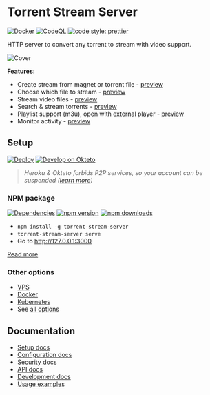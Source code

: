 # Torrent Stream Server

[![Docker](https://github.com/KiraLT/torrent-stream-server/workflows/Docker/badge.svg?branch=master)](https://github.com/users/KiraLT/packages/container/package/torrent-stream-server)
[![CodeQL](https://github.com/KiraLT/torrent-stream-server/workflows/CodeQL/badge.svg?branch=master)](https://github.com/KiraLT/torrent-stream-server/actions?query=workflow%3ACodeQL)
[![code style: prettier](https://img.shields.io/badge/code_style-prettier-ff69b4.svg)](https://github.com/prettier/prettier)

HTTP server to convert any torrent to stream with video support.

![Cover](https://github.com/KiraLT/torrent-stream-server/wiki/images/play-white.png)

**Features:**

* Create stream from magnet or torrent file - [preview](https://github.com/KiraLT/torrent-stream-server/wiki/images/home.png)
* Choose which file to stream - [preview](https://github.com/KiraLT/torrent-stream-server/wiki/images/files.png)
* Stream video files - [preview](https://github.com/KiraLT/torrent-stream-server/wiki/images/play.png)
* Search & stream torrents - [preview](https://github.com/KiraLT/torrent-stream-server/wiki/images/browse.png)
* Playlist support (m3u), open with external player - [preview](https://github.com/KiraLT/torrent-stream-server/wiki/images/playlist.png)
* Monitor activity - [preview](https://github.com/KiraLT/torrent-stream-server/wiki/images/dashboard.png)

## Setup

[![Deploy](https://www.herokucdn.com/deploy/button.svg)](https://heroku.com/deploy?template=https://github.com/imasimali/torrent-stream-server)
[![Develop on Okteto](https://okteto.com/develop-okteto.svg)](https://cloud.okteto.com/deploy?repository=https://github.com/imasimali/torrent-stream-server&branch=master)

> _Heroku & Okteto forbids P2P services, so your account can be suspended ([learn more](https://github.com/KiraLT/torrent-stream-server/issues/32))_

### NPM package

[![Dependencies](https://david-dm.org/KiraLT/torrent-stream-server.svg)](https://david-dm.org/KiraLT/torrent-stream-server)
[![npm version](https://badge.fury.io/js/torrent-stream-server.svg)](https://www.npmjs.com/package/torrent-stream-server)
[![npm downloads](https://img.shields.io/npm/dt/torrent-stream-server)](https://www.npmjs.com/package/torrent-stream-server)

* `npm install -g torrent-stream-server`
* `torrent-stream-server serve`
* Go to http://127.0.0.1:3000

[Read more](https://github.com/KiraLT/torrent-stream-server/wiki/setup#npm-package)
  
### Other options

* [VPS](https://github.com/KiraLT/torrent-stream-server/wiki/setup#vps)
* [Docker](https://github.com/KiraLT/torrent-stream-server/wiki/setup#docker)
* [Kubernetes](https://github.com/KiraLT/torrent-stream-server/wiki/setup#kubernetes)
* See [all options](https://github.com/KiraLT/torrent-stream-server/wiki/setup)

## Documentation

* [Setup docs](https://github.com/KiraLT/torrent-stream-server/wiki/setup)
* [Configuration docs](https://github.com/KiraLT/torrent-stream-server/wiki/configuration)
* [Security docs](https://github.com/KiraLT/torrent-stream-server/wiki/security)
* [API docs](https://github.com/KiraLT/torrent-stream-server/wiki/API)
* [Development docs](https://github.com/KiraLT/torrent-stream-server/wiki/development)
* [Usage examples](https://github.com/KiraLT/torrent-stream-server/wiki)
